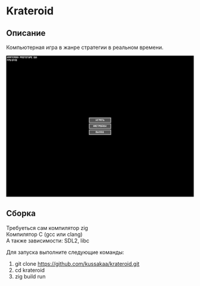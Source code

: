 # Krateroid

## Описание

Компьютерная игра в жанре стратегии в реальном времени.

![Главное меню](/screenshots/screenshot.png)

## Сборка

Требуеться сам компилятор zig  
Компилятор C (gcc или clang)  
А также зависимости: SDL2, libc  

Для запуска выполните следующие команды:
1. git clone https://github.com/kussakaa/krateroid.git
2. cd krateroid
3. zig build run
